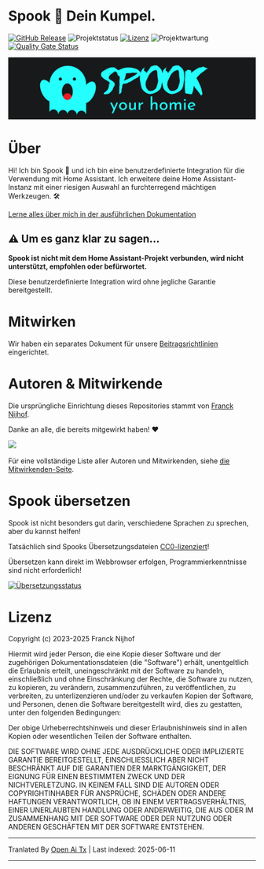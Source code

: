 # Spook 👻 Dein Kumpel.

[![GitHub Release][releases-shield]][releases]
![Projektstatus][project-stage-shield]
[![Lizenz][license-shield]](LICENSE.md)
![Projektwartung][maintenance-shield]
[![Quality Gate Status][sonarcloud-shield]][sonarcloud]

![Spook - Dein Kumpel](https://raw.githubusercontent.com/frenck/spook/main/logos/logo_wordmark_catchphrase_2048x512.png)

# Über

Hi! Ich bin Spook 👻 und ich bin eine benutzerdefinierte Integration für die Verwendung mit Home Assistant.
Ich erweitere deine Home Assistant-Instanz mit einer riesigen Auswahl an furchterregend mächtigen
Werkzeugen. 🛠️

[Lerne alles über mich in der ausführlichen Dokumentation](https://spook.boo/)

## ⚠️ Um es ganz klar zu sagen...

**Spook ist nicht mit dem Home Assistant-Projekt verbunden, wird nicht unterstützt, empfohlen oder befürwortet.**

Diese benutzerdefinierte Integration wird ohne jegliche Garantie bereitgestellt.

# Mitwirken

Wir haben ein separates Dokument für unsere [Beitragsrichtlinien](https://spook.boo/development) eingerichtet.

# Autoren & Mitwirkende

Die ursprüngliche Einrichtung dieses Repositories stammt von [Franck Nijhof][frenck].

Danke an alle, die bereits mitgewirkt haben! ❤️

<a href="https://github.com/frenck/spook/graphs/contributors">
  <img src="https://contrib.rocks/image?repo=frenck/spook" />
</a>

Für eine vollständige Liste aller Autoren und Mitwirkenden,
siehe [die Mitwirkenden-Seite][contributors].

# Spook übersetzen

Spook ist nicht besonders gut darin, verschiedene Sprachen zu sprechen, aber du kannst helfen!

Tatsächlich sind Spooks Übersetzungsdateien [CC0-lizenziert](https://raw.githubusercontent.com/frenck/spook/main/custom_components/spook/translations/LICENSE.md)!

Übersetzen kann direkt im Webbrowser erfolgen, Programmierkenntnisse
sind nicht erforderlich!

[![Übersetzungsstatus](https://hosted.weblate.org/widgets/spook/-/integration/open-graph.png)](https://hosted.weblate.org/engage/spook/)

# Lizenz

Copyright (c) 2023-2025 Franck Nijhof

Hiermit wird jeder Person, die eine Kopie dieser Software und der zugehörigen Dokumentationsdateien (die "Software") erhält, unentgeltlich die Erlaubnis erteilt, uneingeschränkt mit der Software zu handeln, einschließlich und ohne Einschränkung der Rechte, die Software zu nutzen, zu kopieren, zu verändern, zusammenzuführen, zu veröffentlichen, zu verbreiten, zu unterlizenzieren und/oder zu verkaufen Kopien der Software, und Personen, denen die Software bereitgestellt wird, dies zu gestatten, unter den folgenden Bedingungen:

Der obige Urheberrechtshinweis und dieser Erlaubnishinweis sind in allen Kopien oder wesentlichen Teilen der Software enthalten.

DIE SOFTWARE WIRD OHNE JEDE AUSDRÜCKLICHE ODER IMPLIZIERTE GARANTIE BEREITGESTELLT, EINSCHLIESSLICH ABER NICHT BESCHRÄNKT AUF DIE GARANTIEN DER MARKTGÄNGIGKEIT, DER EIGNUNG FÜR EINEN BESTIMMTEN ZWECK UND DER NICHTVERLETZUNG. IN KEINEM FALL SIND DIE AUTOREN ODER COPYRIGHTINHABER FÜR ANSPRÜCHE, SCHÄDEN ODER ANDERE HAFTUNGEN VERANTWORTLICH, OB IN EINEM VERTRAGSVERHÄLTNIS, EINER UNERLAUBTEN HANDLUNG ODER ANDERWEITIG, DIE AUS ODER IM ZUSAMMENHANG MIT DER SOFTWARE ODER DER NUTZUNG ODER ANDEREN GESCHÄFTEN MIT DER SOFTWARE ENTSTEHEN.

[contributors]: https://github.com/frenck/spook/graphs/contributors
[frenck]: https://github.com/frenck
[license-shield]: https://img.shields.io/github/license/frenck/spook.svg
[project-stage-shield]: https://img.shields.io/badge/project%20stage-SPOOKED-red.svg
[releases-shield]: https://img.shields.io/github/release/frenck/spook.svg
[releases]: https://github.com/frenck/spook/releases
[maintenance-shield]: https://img.shields.io/maintenance/yes/2025.svg
[sonarcloud-shield]: https://sonarcloud.io/api/project_badges/measure?project=frenck_python-elgato&metric=alert_status
[sonarcloud]: https://sonarcloud.io/summary/new_code?id=frenck_python-elgato


---


Tranlated By [Open Ai Tx](https://github.com/OpenAiTx/OpenAiTx) | Last indexed: 2025-06-11


---
